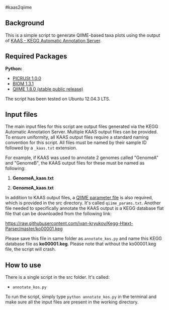 #kaas2qiime

Background
------

This is a simple script to generate QIIME-based taxa plots using the output of [KAAS - KEGG Automatic Annotation Server](http://www.genome.jp/kegg/kaas/). 

Required Packages
------

**Python:**

- [PICRUSt 1.0.0](http://picrust.github.io/picrust/install.html#install)
- [BIOM 1.3.1](http://biom-format.org/)
- [QIIME 1.8.0 (stable public release)](https://github.com/qiime/qiime-deploy)

The script has been tested on Ubuntu 12.04.3 LTS.

Input files
------

The main input files for this script are output files generated via the KEGG Automatic Annotation Server. Multiple KAAS output files can be provided. To ensure uniformity, all KAAS output files require a standard naming convention for this script. All files must be named by their sample ID followed by a ```_kaas.txt``` extension.

For example, if KAAS was used to annotate 2 genomes called "GenomeA" and "GenomeB", the KAAS output files for these must be named as following:

1) **GenomeA_kaas.txt**

2) **GenomeA_kaas.txt**

In addition to KAAS output files, a [QIIME parameter file](http://qiime.org/documentation/qiime_parameters_files.html) is also required, which is provided in the src directory. It's called ```qiime_params.txt```. Another file needed to specifically annotate the KAAS output is a KEGG database flat file that can be downloaded from the following link:

https://raw.githubusercontent.com/ivan-kryukov/Kegg-Htext-Parser/master/ko00001.keg

Please save this file in same folder as ```annotate_kos.py``` and name this KEGG database file as **ko00001.keg**. Please note that without the ko00001.keg file, the script will crash.

How to use
------

There is a single script in the src folder. It's called:

- ```annotate_kos.py```

To run the script, simply type ```python annotate_kos.py``` in the terminal and make sure all the input files are present in the working directory. 

